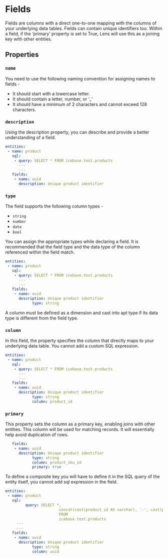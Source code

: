 # Fields

Fields are columns with a direct one-to-one mapping with the columns of your underlying data tables. Fields can contain unique identifiers too. Within a field, if the ‘primary’ property is set to True, Lens will use this as a joining key with other entities.

## Properties

### `name`

You need to use the following naming convention for assigning names to fields -

- It should start with a lowercase letter.
- It should contain a letter, number, or ‘_’
- It should have a minimum of 2 characters and cannot exceed 128 characters.

### `description`

Using the description property, you can describe and provide a better understanding of a field.

```yaml
entities:
 - name: product
   sql:
    - query: SELECT * FROM icebase.test.products
      ---
      ---
   fields:
    - name: uuid
      description: Unique product identifier
```

### `type`

The field supports the following column types -

- `string`
- `number`
- `date`
- `bool`

You can assign the appropriate types while declaring a field. It is recommended that the field type and the data type of the column referenced within the field match.

```yaml
entities:
 - name: product
   sql:
    - query: SELECT * FROM icebase.test.products
      ---
      ---
   fields:
    - name: uuid
      description: Unique product identifier
			type: string
```

A column must be defined as a dimension and cast into apt type if its data type is different from the field type.

### `column`

In this field, the property specifies the column that directly maps to your underlying data table. You cannot add a custom SQL expression.

```yaml
entities:
 - name: product
   sql:
    - query: SELECT * FROM icebase.test.products
      ---
      ---
   fields:
    - name: uuid
      description: Unique product identifier
			type: string
			column: product_id
```

### `primary`

This property sets the column as a primary key, enabling joins with other entities. This column will be used for matching records. It will essentially help avoid duplication of rows. 

```yaml
   fields:
    - name: uuid
      description: Unique product identifier
			type: string
			column: product_sku_id
			primary: true
```

To define a composite key you will have to define it in the SQL query of the entity itself, you cannot add sql expression in the field.

```yaml
entities:
 - name: product
   sql:
		 query: SELECT *,
						concat(cast(product_id AS varchar), '-', cast(product_sku AS varchar)) AS uuid
						FROM
						icebase.test.products
     ---
     ---
   fields:
    - name: uuid
      description: Unique product identifier
			type: string
			column: uuid
```